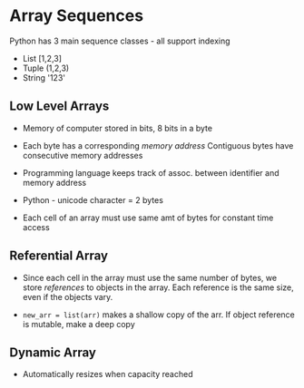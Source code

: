 # Array Sequences

Python has 3 main sequence classes - all support indexing
  * List [1,2,3]
  * Tuple (1,2,3)
  * String '123'

## Low Level Arrays

* Memory of computer stored in bits, 8 bits in a byte

* Each byte has a corresponding *memory address* Contiguous bytes have consecutive memory addresses

* Programming language keeps track of assoc. between identifier
and memory address

* Python - unicode character = 2 bytes

* Each cell of an array must use same amt of bytes for constant time access

## Referential Array

* Since each cell in the array must use the same number of bytes, we store *references*
to objects in the array. Each reference is the same size, even if the objects vary.

* `new_arr = list(arr)` makes a shallow copy of the arr. If object reference is mutable, make a deep copy

## Dynamic Array

* Automatically resizes when capacity reached
